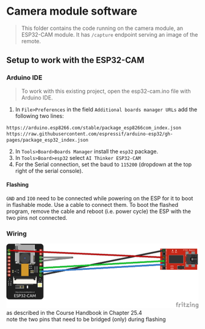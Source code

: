 # Camera module software
> This folder contains the code running on the camera module, an ESP32-CAM module. It has `/capture` endpoint serving an image of the remote.

## Setup to work with the ESP32-CAM

### Arduino IDE
> To work with this existing project, open the esp32-cam.ino file with Arduino IDE.

1. In `File>Preferences` in the field `Additional boards manager URLs` add the following two lines:
```
https://arduino.esp8266.com/stable/package_esp8266com_index.json
https://raw.githubusercontent.com/espressif/arduino-esp32/gh-pages/package_esp32_index.json
```
2. In `Tools>Board>Boards Manager` install the `esp32` package.
3. In `Tools>Board>esp32` select `AI Thinker ESP32-CAM`
4. For the Serial connection, set the baud to `115200` (dropdown at the top right of the serial console).

#### Flashing
`GND` and `IO0` need to be connected while powering on the ESP for it to boot in flashable mode. Use a cable to connect them. To boot the flashed program, remove the cable and reboot (i.e. power cycle) the ESP with the two pins not connected.

### Wiring
![wiring schema for flashing](../../documentation/electric-schema/esp32-cam-flashing.png)
as described in the Course Handbook in Chapter 25.4  
note the two pins that need to be bridged (only) during flashing